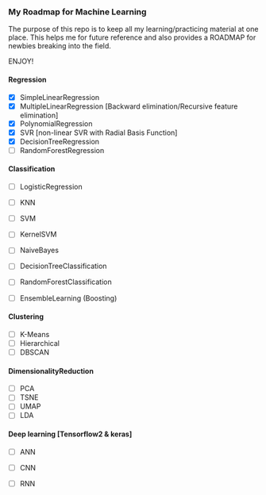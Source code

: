 
### My Roadmap for Machine Learning

The purpose of this repo is to keep all my learning/practicing material at one place. This helps me for future reference and also provides a ROADMAP for newbies breaking into the field.

ENJOY!

#### Regression

- [x] SimpleLinearRegression
- [x] MultipleLinearRegression [Backward elimination/Recursive feature elimination]
- [x] PolynomialRegression
- [x] SVR [non-linear SVR with Radial Basis Function]
- [x] DecisionTreeRegression
- [ ] RandomForestRegression

#### Classification

- [ ] LogisticRegression
- [ ] KNN
- [ ] SVM
- [ ] KernelSVM
- [ ] NaiveBayes
- [ ] DecisionTreeClassification
- [ ] RandomForestClassification
- [ ] EnsembleLearning (Boosting)


#### Clustering

- [ ] K-Means
- [ ] Hierarchical
- [ ] DBSCAN

#### DimensionalityReduction

- [ ] PCA
- [ ] TSNE
- [ ] UMAP
- [ ] LDA

#### Deep learning [Tensorflow2 & keras] 

- [ ] ANN
- [ ] CNN
- [ ] RNN

